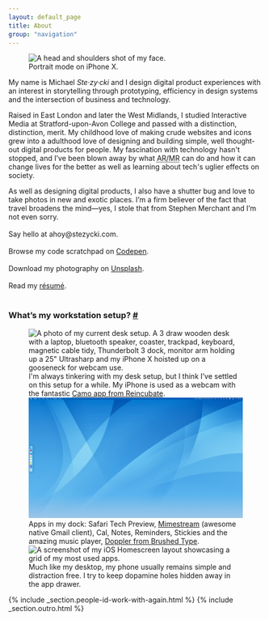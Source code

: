 ```yaml
---
layout: default_page
title: About
group: "navigation"
---
```

<div class="text-col">
  <figure>
    <img src="/assets/img/content/mugshot.jpg" srcset="/assets/img/content/mugshot.jpg 1x, /assets/img/content/mugshot@2x.jpg 2x" alt="A head and shoulders shot of my face." loading="auto">
    <figcaption>Portrait mode on iPhone X.</figcaption>
  </figure>
  <p>My name is Michael <dfn title="[Ste-zee-key]">Ste&middot;zy&middot;cki</dfn> and I design digital product experiences with an interest in storytelling through prototyping, efficiency in design systems and the intersection of business and technology.</p>
  <p>Raised in East London and later the West Midlands, I studied Interactive Media at Stratford-upon-Avon College and passed with a distinction, distinction, merit. My childhood love of making crude websites and icons grew into a adulthood love of designing and building simple, well thought-out digital products for people. My fascination with technology hasn't stopped, and I’ve been blown away by what <abbr title="Augmented Reality/Mixed Reality">AR/MR</abbr> can do and how it can change lives for the better as well as learning about tech's uglier effects on society.</p>
  <p>As well as designing digital products, I also have a shutter bug and love to take photos in new and exotic places. I’m a firm believer of the fact that travel broadens the mind—yes, I stole that from Stephen Merchant and I’m not even sorry.<br><br>
  Say hello at <label for="toggle-checkbox" class="toggle-label" title="Drop me a line.">ahoy@stezycki.com</label>.<br><br>
  Browse my code scratchpad on <a href="https://codepen.io/mr-stezz/" title="Have a look at my code scrapbook on Codepen." rel="noreferrer" target="_blank" aria-label="Codepen (Opens in new tab)">Codepen</a>.<br><br>
  Download my photography on <a href="https://unsplash.com/@stez" title="Download my photography for free on Unsplash." rel="noreferrer" target="_blank" aria-label="Unsplash (Opens in new tab)">Unsplash</a>.<br><br>
  Read my <a href="https://codepen.io/mr-stezz/full/PLKGEG" rel="noreferrer" target="_blank" aria-label="Résumé (Opens in new tab)">r&eacute;sum&eacute;</a>.<br><br></p>
</div>
<section>
  <h3 id="workstation-setup" class="heading page-title  t--center">What’s my workstation setup? <a href="#workstation-setup" class="subtitle-link" title="Permalink to this headline">#</a></h3>
  <figure class="gallery">
    <img src="/assets/img/content/DeskSetup.jpg" srcset="/assets/img/content/DeskSetup.jpg 1x, /assets/img/content/DeskSetup@2x.jpg 2x" alt="A photo of my current desk setup. A 3 draw wooden desk with a laptop, bluetooth speaker, coaster, trackpad, keyboard, magnetic cable tidy, Thunderbolt 3 dock, monitor arm holding up a 25&quot; Ultrasharp and my iPhone X hoisted up on a gooseneck for webcam use." loading="lazy" class="u--m-bottom">
    <figcaption class="text-col u--m-bottom--huge">I'm always tinkering with my desk setup, but I think I’ve settled on this setup for a while. My iPhone is used as a webcam with the fantastic <a href="https://reincubate.com/camo/" alt="Use your phone as a webcam to look amazing on video calls.">Camo app from Reincubate</a>.</figcaption>
    <img src="/assets/img/content/MacOSDesktop~light.png" alt="A blank MacOS desktop screenshot showing the menubar at the top and the dock on the left-hand side of the screen" loading="lazy" class="u--m-bottom">
    <figcaption class="text-col u--m-bottom--huge">Apps in my dock: Safari Tech Preview, <a href="https://mimestream.com" title="A native macOS email client for Gmail.">Mimestream</a> (awesome native Gmail client), Cal, Notes, Reminders, Stickies and the amazing music player, <a href="https://brushedtype.co" title="Brushed Type builds beautiful apps for Mac and iOS.">Doppler from Brushed Type</a>.</figcaption>
    <img src="/assets/img/content/iPhoneHomescreen~dark.png" srcset="/assets/img/content/iPhoneHomescreen~dark.png 1x, /assets/img/content/iPhoneHomescreen~dark@2x.png 2x, /assets/img/content/iPhoneHomescreen~dark@3x.png 3x" alt="A screenshot of my iOS Homescreen layout showcasing a grid of my most used apps." loading="lazy" class="u--m-bottom">
    <figcaption class="text-col u--m-bottom--huge">Much like my desktop, my phone usually remains simple and distraction free. I try to keep dopamine holes hidden away in the app drawer.</figcaption>
  </figure>
</section>
{% include _section.people-id-work-with-again.html %}
{% include _section.outro.html %}